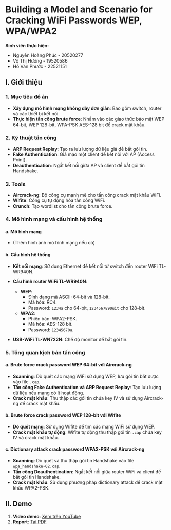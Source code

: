 # Building a Model and Scenario for Cracking WiFi Passwords WEP, WPA/WPA2

**Sinh viên thực hiện:**
- Nguyễn Hoàng Phúc - 20520277
- Võ Thị Hưởng - 19520586
- Hồ Văn Phước - 22521151

## I. Giới thiệu

### 1. Mục tiêu đồ án
- **Xây dựng mô hình mạng không dây đơn giản**: Bao gồm switch, router và các thiết bị kết nối.
- **Thực hiện tấn công brute force**: Nhắm vào các giao thức bảo mật WEP 64-bit, WEP 128-bit, WPA-PSK AES-128 bit để crack mật khẩu.

### 2. Kỹ thuật tấn công
- **ARP Request Replay**: Tạo ra lưu lượng dữ liệu giả để bắt gói tin.
- **Fake Authentication**: Giả mạo một client để kết nối với AP (Access Point).
- **Deauthentication**: Ngắt kết nối giữa AP và client để bắt gói tin Handshake.

### 3. Tools
- **Aircrack-ng**: Bộ công cụ mạnh mẽ cho tấn công crack mật khẩu WiFi.
- **Wifite**: Công cụ tự động hóa tấn công WiFi.
- **Crunch**: Tạo wordlist cho tấn công brute force.

### 4. Mô hình mạng và cấu hình hệ thống

#### a. Mô hình mạng
- (Thêm hình ảnh mô hình mạng nếu có)

#### b. Cấu hình hệ thống
- **Kết nối mạng**: Sử dụng Ethernet để kết nối từ switch đến router WiFi TL-WR940N.
  
- **Cấu hình router WiFi TL-WR940N**:
  - **WEP**:
    - Định dạng mã ASCII: 64-bit và 128-bit.
    - Mã hóa: RC4.
    - Password: `1234a` cho 64-bit, `1234567890uit` cho 128-bit.
  - **WPA2**:
    - Phiên bản: WPA2-PSK.
    - Mã hóa: AES-128 bit.
    - Password: `12345670a`.
    
- **USB-WiFi TL-WN722N**: Chế độ monitor để bắt gói tin.

### 5. Tổng quan kịch bản tấn công

#### a. Brute force crack password WEP 64-bit với Aircrack-ng
- **Scanning**: Dò quét các mạng WiFi sử dụng WEP, lưu gói tin bắt được vào file `.cap`.
- **Tấn công Fake Authentication và ARP Request Replay**: Tạo lưu lượng dữ liệu nếu mạng có ít hoạt động.
- **Crack mật khẩu**: Thu thập các gói tin chứa key IV và sử dụng Aircrack-ng để crack mật khẩu.

#### b. Brute force crack password WEP 128-bit với Wifite
- **Dò quét mạng**: Sử dụng Wifite để tìm các mạng WiFi sử dụng WEP.
- **Crack mật khẩu tự động**: Wifite tự động thu thập gói tin `.cap` chứa key IV và crack mật khẩu.

#### c. Dictionary attack crack password WPA2-PSK với Aircrack-ng
- **Scanning**: Dò quét và thu thập gói tin Handshake vào file `wpa_handshake-02.cap`.
- **Tấn công Deauthentication**: Ngắt kết nối giữa router WiFi và client để bắt gói tin Handshake.
- **Crack mật khẩu**: Sử dụng phương pháp dictionary attack để crack mật khẩu WPA2-PSK.

## II. Demo
1. **Video demo**: [Xem trên YouTube](link_to_your_video)
2. **Report**: [Tải PDF](link_to_your_report)
